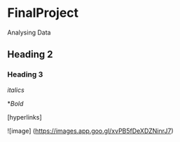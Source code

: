 # FinalProject
Analysing Data


## Heading 2

### Heading 3

*italics*

**Bold*

[hyperlinks]

![image]
(https://images.app.goo.gl/xvPB5fDeXDZNinrJ7)

